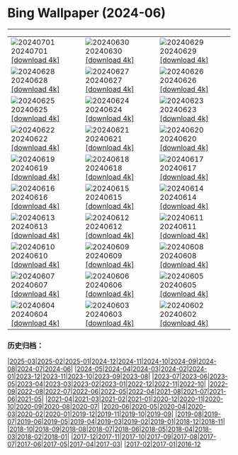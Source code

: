 # Bing Wallpaper (2024-06)
**************

<table><tr><td><img class="wallpaper" src="https://www.bing.com/th?id=OHR.ItalicaRuins_IT-IT3637207546_1920x1080.jpg" alt="20240701"> 20240701 <a href="https://www.bing.com/th?id=OHR.ItalicaRuins_IT-IT3637207546_UHD.jpg">[download 4k]</a></td><td><img class="wallpaper" src="https://www.bing.com/th?id=OHR.PrideItalia_IT-IT3295714060_1920x1080.jpg" alt="20240630"> 20240630 <a href="https://www.bing.com/th?id=OHR.PrideItalia_IT-IT3295714060_UHD.jpg">[download 4k]</a></td><td><img class="wallpaper" src="https://www.bing.com/th?id=OHR.TourCorsica_IT-IT2275929155_1920x1080.jpg" alt="20240629"> 20240629 <a href="https://www.bing.com/th?id=OHR.TourCorsica_IT-IT2275929155_UHD.jpg">[download 4k]</a></td></tr><tr><td><img class="wallpaper" src="https://www.bing.com/th?id=OHR.ChristopherPark_IT-IT1992922645_1920x1080.jpg" alt="20240628"> 20240628 <a href="https://www.bing.com/th?id=OHR.ChristopherPark_IT-IT1992922645_UHD.jpg">[download 4k]</a></td><td><img class="wallpaper" src="https://www.bing.com/th?id=OHR.FlorenceDuomo_IT-IT5589174181_1920x1080.jpg" alt="20240627"> 20240627 <a href="https://www.bing.com/th?id=OHR.FlorenceDuomo_IT-IT5589174181_UHD.jpg">[download 4k]</a></td><td><img class="wallpaper" src="https://www.bing.com/th?id=OHR.CardinalfishAnemone_IT-IT5257002350_1920x1080.jpg" alt="20240626"> 20240626 <a href="https://www.bing.com/th?id=OHR.CardinalfishAnemone_IT-IT5257002350_UHD.jpg">[download 4k]</a></td></tr><tr><td><img class="wallpaper" src="https://www.bing.com/th?id=OHR.FireWave_IT-IT4832147004_1920x1080.jpg" alt="20240625"> 20240625 <a href="https://www.bing.com/th?id=OHR.FireWave_IT-IT4832147004_UHD.jpg">[download 4k]</a></td><td><img class="wallpaper" src="https://www.bing.com/th?id=OHR.FloresIsland_IT-IT4545607892_1920x1080.jpg" alt="20240624"> 20240624 <a href="https://www.bing.com/th?id=OHR.FloresIsland_IT-IT4545607892_UHD.jpg">[download 4k]</a></td><td><img class="wallpaper" src="https://www.bing.com/th?id=OHR.DhakaBangladesh_IT-IT6657097189_1920x1080.jpg" alt="20240623"> 20240623 <a href="https://www.bing.com/th?id=OHR.DhakaBangladesh_IT-IT6657097189_UHD.jpg">[download 4k]</a></td></tr><tr><td><img class="wallpaper" src="https://www.bing.com/th?id=OHR.BrazilRainforest_IT-IT5114382105_1920x1080.jpg" alt="20240622"> 20240622 <a href="https://www.bing.com/th?id=OHR.BrazilRainforest_IT-IT5114382105_UHD.jpg">[download 4k]</a></td><td><img class="wallpaper" src="https://www.bing.com/th?id=OHR.LewaGiraffe_IT-IT6350350663_1920x1080.jpg" alt="20240621"> 20240621 <a href="https://www.bing.com/th?id=OHR.LewaGiraffe_IT-IT6350350663_UHD.jpg">[download 4k]</a></td><td><img class="wallpaper" src="https://www.bing.com/th?id=OHR.SummerTree_IT-IT6031529080_1920x1080.jpg" alt="20240620"> 20240620 <a href="https://www.bing.com/th?id=OHR.SummerTree_IT-IT6031529080_UHD.jpg">[download 4k]</a></td></tr><tr><td><img class="wallpaper" src="https://www.bing.com/th?id=OHR.CuxhavenTower_IT-IT3147341965_1920x1080.jpg" alt="20240619"> 20240619 <a href="https://www.bing.com/th?id=OHR.CuxhavenTower_IT-IT3147341965_UHD.jpg">[download 4k]</a></td><td><img class="wallpaper" src="https://www.bing.com/th?id=OHR.LupinIceland_IT-IT2902162777_1920x1080.jpg" alt="20240618"> 20240618 <a href="https://www.bing.com/th?id=OHR.LupinIceland_IT-IT2902162777_UHD.jpg">[download 4k]</a></td><td><img class="wallpaper" src="https://www.bing.com/th?id=OHR.HummingThistle_IT-IT2672242113_1920x1080.jpg" alt="20240617"> 20240617 <a href="https://www.bing.com/th?id=OHR.HummingThistle_IT-IT2672242113_UHD.jpg">[download 4k]</a></td></tr><tr><td><img class="wallpaper" src="https://www.bing.com/th?id=OHR.TodiView_IT-IT4184020567_1920x1080.jpg" alt="20240616"> 20240616 <a href="https://www.bing.com/th?id=OHR.TodiView_IT-IT4184020567_UHD.jpg">[download 4k]</a></td><td><img class="wallpaper" src="https://www.bing.com/th?id=OHR.NazareWave_IT-IT1958162870_1920x1080.jpg" alt="20240615"> 20240615 <a href="https://www.bing.com/th?id=OHR.NazareWave_IT-IT1958162870_UHD.jpg">[download 4k]</a></td><td><img class="wallpaper" src="https://www.bing.com/th?id=OHR.KokinoMacedonia_IT-IT5698531580_1920x1080.jpg" alt="20240614"> 20240614 <a href="https://www.bing.com/th?id=OHR.KokinoMacedonia_IT-IT5698531580_UHD.jpg">[download 4k]</a></td></tr><tr><td><img class="wallpaper" src="https://www.bing.com/th?id=OHR.RegistanUzbekistan_IT-IT8716524920_1920x1080.jpg" alt="20240613"> 20240613 <a href="https://www.bing.com/th?id=OHR.RegistanUzbekistan_IT-IT8716524920_UHD.jpg">[download 4k]</a></td><td><img class="wallpaper" src="https://www.bing.com/th?id=OHR.BigBendMilkyWay_IT-IT7811408807_1920x1080.jpg" alt="20240612"> 20240612 <a href="https://www.bing.com/th?id=OHR.BigBendMilkyWay_IT-IT7811408807_UHD.jpg">[download 4k]</a></td><td><img class="wallpaper" src="https://www.bing.com/th?id=OHR.ViesteItaly_IT-IT7489172458_1920x1080.jpg" alt="20240611"> 20240611 <a href="https://www.bing.com/th?id=OHR.ViesteItaly_IT-IT7489172458_UHD.jpg">[download 4k]</a></td></tr><tr><td><img class="wallpaper" src="https://www.bing.com/th?id=OHR.OsakaNight_IT-IT6949418703_1920x1080.jpg" alt="20240610"> 20240610 <a href="https://www.bing.com/th?id=OHR.OsakaNight_IT-IT6949418703_UHD.jpg">[download 4k]</a></td><td><img class="wallpaper" src="https://www.bing.com/th?id=OHR.BardenasBiosphere_IT-IT6167554797_1920x1080.jpg" alt="20240609"> 20240609 <a href="https://www.bing.com/th?id=OHR.BardenasBiosphere_IT-IT6167554797_UHD.jpg">[download 4k]</a></td><td><img class="wallpaper" src="https://www.bing.com/th?id=OHR.KillikRiverAlaska_IT-IT4840241449_1920x1080.jpg" alt="20240608"> 20240608 <a href="https://www.bing.com/th?id=OHR.KillikRiverAlaska_IT-IT4840241449_UHD.jpg">[download 4k]</a></td></tr><tr><td><img class="wallpaper" src="https://www.bing.com/th?id=OHR.HumpbackFamily_IT-IT4429880425_1920x1080.jpg" alt="20240607"> 20240607 <a href="https://www.bing.com/th?id=OHR.HumpbackFamily_IT-IT4429880425_UHD.jpg">[download 4k]</a></td><td><img class="wallpaper" src="https://www.bing.com/th?id=OHR.LesBravesNormandy_IT-IT3884856406_1920x1080.jpg" alt="20240606"> 20240606 <a href="https://www.bing.com/th?id=OHR.LesBravesNormandy_IT-IT3884856406_UHD.jpg">[download 4k]</a></td><td><img class="wallpaper" src="https://www.bing.com/th?id=OHR.MadagascarRiver_IT-IT3546941915_1920x1080.jpg" alt="20240605"> 20240605 <a href="https://www.bing.com/th?id=OHR.MadagascarRiver_IT-IT3546941915_UHD.jpg">[download 4k]</a></td></tr><tr><td><img class="wallpaper" src="https://www.bing.com/th?id=OHR.ChestnutBeeEater_IT-IT3152555866_1920x1080.jpg" alt="20240604"> 20240604 <a href="https://www.bing.com/th?id=OHR.ChestnutBeeEater_IT-IT3152555866_UHD.jpg">[download 4k]</a></td><td><img class="wallpaper" src="https://www.bing.com/th?id=OHR.CopenhagenBicycles_IT-IT2125819648_1920x1080.jpg" alt="20240603"> 20240603 <a href="https://www.bing.com/th?id=OHR.CopenhagenBicycles_IT-IT2125819648_UHD.jpg">[download 4k]</a></td><td><img class="wallpaper" src="https://www.bing.com/th?id=OHR.ItalyFlag_IT-IT1674511086_1920x1080.jpg" alt="20240602"> 20240602 <a href="https://www.bing.com/th?id=OHR.ItalyFlag_IT-IT1674511086_UHD.jpg">[download 4k]</a></td></tr></table>

### 历史归档：

|[2025-03](/../2025-03/2025-03.md)|[2025-02](/../2025-02/2025-02.md)|[2025-01](/../2025-01/2025-01.md)|[2024-12](/../2024-12/2024-12.md)|[2024-11](/../2024-11/2024-11.md)|[2024-10](/../2024-10/2024-10.md)|[2024-09](/../2024-09/2024-09.md)|[2024-08](/../2024-08/2024-08.md)|[2024-07](/../2024-07/2024-07.md)|[2024-06](/2024-06.md)|
|[2024-05](/../2024-05/2024-05.md)|[2024-04](/../2024-04/2024-04.md)|[2024-03](/../2024-03/2024-03.md)|[2024-02](/../2024-02/2024-02.md)|[2024-01](/../2024-01/2024-01.md)|[2023-12](/../2023-12/2023-12.md)|[2023-11](/../2023-11/2023-11.md)|[2023-10](/../2023-10/2023-10.md)|[2023-09](/../2023-09/2023-09.md)|[2023-08](/../2023-08/2023-08.md)|
|[2023-07](/../2023-07/2023-07.md)|[2023-06](/../2023-06/2023-06.md)|[2023-05](/../2023-05/2023-05.md)|[2023-04](/../2023-04/2023-04.md)|[2023-03](/../2023-03/2023-03.md)|[2023-02](/../2023-02/2023-02.md)|[2023-01](/../2023-01/2023-01.md)|[2022-12](/../2022-12/2022-12.md)|[2022-11](/../2022-11/2022-11.md)|[2022-10](/../2022-10/2022-10.md)|
|[2022-09](/../2022-09/2022-09.md)|[2022-08](/../2022-08/2022-08.md)|[2022-07](/../2022-07/2022-07.md)|[2022-06](/../2022-06/2022-06.md)|[2022-05](/../2022-05/2022-05.md)|[2022-04](/../2022-04/2022-04.md)|[2021-08](/../2021-08/2021-08.md)|[2021-07](/../2021-07/2021-07.md)|[2021-06](/../2021-06/2021-06.md)|[2021-05](/../2021-05/2021-05.md)|
|[2021-04](/../2021-04/2021-04.md)|[2021-03](/../2021-03/2021-03.md)|[2021-02](/../2021-02/2021-02.md)|[2021-01](/../2021-01/2021-01.md)|[2020-12](/../2020-12/2020-12.md)|[2020-11](/../2020-11/2020-11.md)|[2020-10](/../2020-10/2020-10.md)|[2020-09](/../2020-09/2020-09.md)|[2020-08](/../2020-08/2020-08.md)|[2020-07](/../2020-07/2020-07.md)|
|[2020-06](/../2020-06/2020-06.md)|[2020-05](/../2020-05/2020-05.md)|[2020-04](/../2020-04/2020-04.md)|[2020-03](/../2020-03/2020-03.md)|[2020-02](/../2020-02/2020-02.md)|[2020-01](/../2020-01/2020-01.md)|[2019-12](/../2019-12/2019-12.md)|[2019-11](/../2019-11/2019-11.md)|[2019-10](/../2019-10/2019-10.md)|[2019-09](/../2019-09/2019-09.md)|
|[2019-08](/../2019-08/2019-08.md)|[2019-07](/../2019-07/2019-07.md)|[2019-06](/../2019-06/2019-06.md)|[2019-05](/../2019-05/2019-05.md)|[2019-04](/../2019-04/2019-04.md)|[2019-03](/../2019-03/2019-03.md)|[2019-02](/../2019-02/2019-02.md)|[2019-01](/../2019-01/2019-01.md)|[2018-12](/../2018-12/2018-12.md)|[2018-11](/../2018-11/2018-11.md)|
|[2018-10](/../2018-10/2018-10.md)|[2018-09](/../2018-09/2018-09.md)|[2018-08](/../2018-08/2018-08.md)|[2018-07](/../2018-07/2018-07.md)|[2018-06](/../2018-06/2018-06.md)|[2018-05](/../2018-05/2018-05.md)|[2018-04](/../2018-04/2018-04.md)|[2018-03](/../2018-03/2018-03.md)|[2018-02](/../2018-02/2018-02.md)|[2018-01](/../2018-01/2018-01.md)|
|[2017-12](/../2017-12/2017-12.md)|[2017-11](/../2017-11/2017-11.md)|[2017-10](/../2017-10/2017-10.md)|[2017-09](/../2017-09/2017-09.md)|[2017-08](/../2017-08/2017-08.md)|[2017-07](/../2017-07/2017-07.md)|[2017-06](/../2017-06/2017-06.md)|[2017-05](/../2017-05/2017-05.md)|[2017-04](/../2017-04/2017-04.md)|[2017-03](/../2017-03/2017-03.md)|
|[2017-02](/../2017-02/2017-02.md)|[2017-01](/../2017-01/2017-01.md)|[2016-12](/../2016-12/2016-12.md)